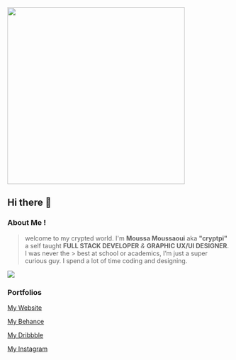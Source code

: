 <img src="https://media.giphy.com/media/ZVik7pBtu9dNS/giphy.gif" width="400">

## Hi there 👋

### About Me !
> welcome to my crypted world. I'm **Moussa Moussaoui** aka **"cryptpi"** a self taught **FULL STACK DEVELOPER** *&* **GRAPHIC UX/UI DESIGNER**. I was never the > best at school or academics, I’m just a super curious guy. I spend a lot of time coding and designing.

![](https://komarev.com/ghpvc/?username=cryptpi)

### Portfolios 


[My Website](https://www.cryptpi.com/)

[My Behance](https://www.behance.net/cryptpi)

[My Dribbble](https://www.dribbble.com/cryptpi)


[My Instagram](https://www.instagram.com/cryptpi)


